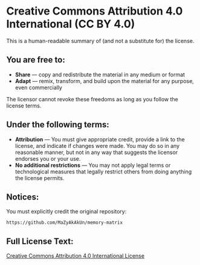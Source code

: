 # Creative Commons Attribution 4.0 International (CC BY 4.0)

This is a human-readable summary of (and not a substitute for) the license.

## You are free to:

* **Share** — copy and redistribute the material in any medium or format
* **Adapt** — remix, transform, and build upon the material for any purpose, even commercially

The licensor cannot revoke these freedoms as long as you follow the license terms.

## Under the following terms:

* **Attribution** — You must give appropriate credit, provide a link to the license, and indicate if changes were made. You may do so in any reasonable manner, but not in any way that suggests the licensor endorses you or your use.
* **No additional restrictions** — You may not apply legal terms or technological measures that legally restrict others from doing anything the license permits.

## Notices:

You must explicitly credit the original repository:
```
https://github.com/MaZyAkAkUn/memory-matrix
```

## Full License Text:
[Creative Commons Attribution 4.0 International License](https://creativecommons.org/licenses/by/4.0/legalcode)
